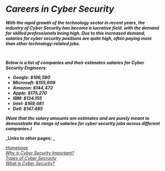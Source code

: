 # ***Careers in Cyber Security***
**_<p> With the rapid growth of the technology sector in recent years, the industry of Cyber Security has become a lucrative field. with the demand for skilled professionals being high. Due to this increased demand, salaries for cyber security positions are quite high, often paying more than other technology-related jobs. </p>_**
<br>
**_<p> Below is a list of companies and their estimates salaries for Cyber Security Engineers:</p>_**
+ **_Google: $196,580_**
+ **_Microsoft: $155,609_**
+ **_Amazon: $144,472_**
+ **_Apple: $175,270_**
+ **_IBM: $134.155_**
+ **_Intel: $169,481_**
+ **_Dell: $147.485_**

**_<p>(Note that the salary amounts are estimates and are purely meant to demonstrate the range of salaries for cyber security jobs across different companies.)</p>_**

**_Links to other pages: _**

[<em>Homepage</em>](ReadMe.md)\
[<em>Why is Cyber Security Important? </em>](WhyIsItImportant.md)\
[<em>Types of Cyber Secrurity</em>](TypesOfCyberSecurity.md)\
[<em>What is Cyber Security?</em>](WhatIsCyberSecurity.md)
